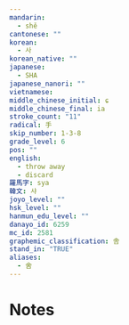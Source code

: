 ```yaml
---
mandarin:
  - shě
cantonese: ""
korean:
  - 사
korean_native: ""
japanese:
  - SHA
japanese_nanori: ""
vietnamese:
middle_chinese_initial: ɕ
middle_chinese_final: ia
stroke_count: "11"
radical: 手
skip_number: 1-3-8
grade_level: 6
pos: ""
english:
  - throw away
  - discard
羅馬字: sya
韓文: 샤
joyo_level: ""
hsk_level: ""
hanmun_edu_level: ""
danayo_id: 6259
mc_id: 2581
graphemic_classification: 舎
stand_in: "TRUE"
aliases:
  - 舍
---
```


# Notes
